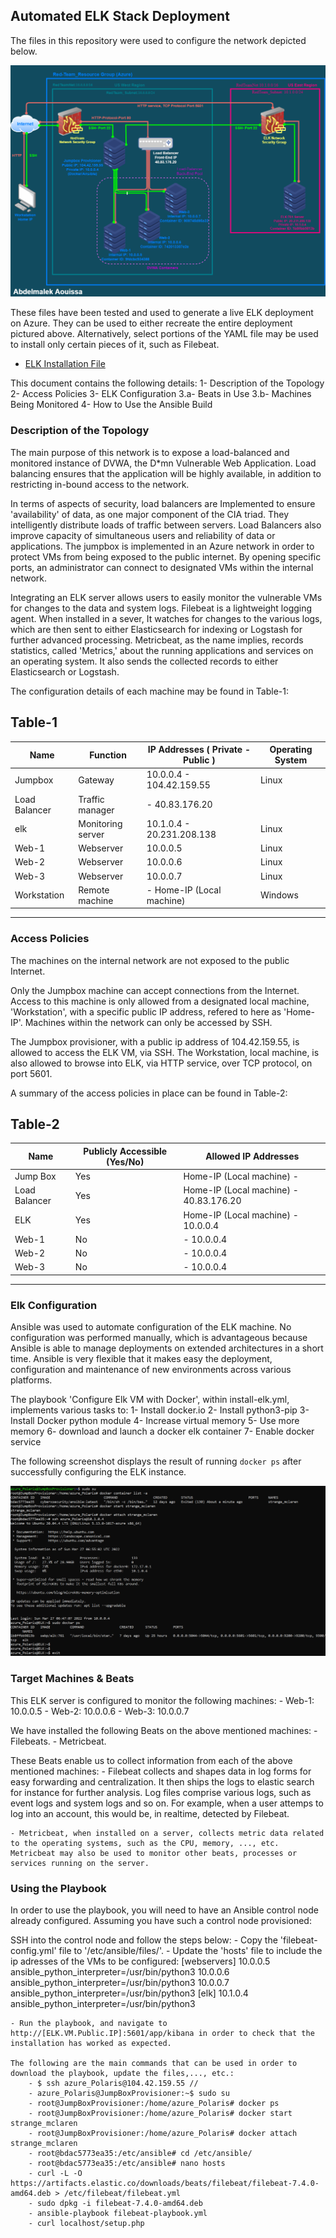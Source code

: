 ## Automated ELK Stack Deployment

The files in this repository were used to configure the network depicted below.

![](Images/Azure_Diagram.png)

These files have been tested and used to generate a live ELK deployment on Azure. They can be used to either recreate the entire
deployment pictured above. Alternatively, select portions of the YAML file may be used to install only certain pieces of it, such as Filebeat.

  - [ELK Installation File](https://github.com/Abdelmalek-Aouissa/ELK_Stack_Deployment/blob/main/Ansible/install-elk.yml)

This document contains the following details:
1- Description of the Topology
2- Access Policies
3- ELK Configuration
  3.a- Beats in Use
  3.b- Machines Being Monitored
4- How to Use the Ansible Build

### Description of the Topology

The main purpose of this network is to expose a load-balanced and monitored instance of DVWA, the D*mn Vulnerable Web Application. Load balancing ensures that the application will be highly available, in addition to restricting in-bound access to the network.

In terms of aspects of security, load balancers are Implemented to ensure 'availability' of data, as one major component of the CIA triad. They intelligently distribute loads of traffic between servers. Load Balancers also improve capacity of simultaneous users and reliability of data or applications.
The jumpbox is implemented in an Azure network in order to protect VMs from being exposed to the public internet. By opening specific ports, an administrator can connect to designated VMs within the internal network.

Integrating an ELK server allows users to easily monitor the vulnerable VMs for changes to the data and system logs.
Filebeat is a lightweight logging agent. When installed in a sever, It watches for changes to the various logs, which are then sent to either Elasticsearch for indexing or Logstash for further advanced processing.
Metricbeat, as the name implies, records statistics, called 'Metrics,' about the running applications and services on an operating system. It also sends the collected records to either Elasticsearch or Logstash.

The configuration details of each machine may be found in Table-1:

Table-1
 -----------------------------------------------------------------------------------------------
| Name          | Function             | IP Addresses  ( Private - Public )  | Operating System |
|---------------|----------------------|-------------------------------------|------------------|
| Jumpbox       | Gateway              | 10.0.0.4  - 104.42.159.55           | Linux            |
| Load Balancer | Traffic manager      |           - 40.83.176.20            |                  |
| elk           | Monitoring server    | 10.1.0.4  - 20.231.208.138          | Linux            |
| Web-1         | Webserver            | 10.0.0.5                            | Linux            |
| Web-2         | Webserver            | 10.0.0.6                            | Linux            |
| Web-3         | Webserver            | 10.0.0.7                            | Linux            |
| Workstation   | Remote machine       |           - Home-IP (Local machine) | Windows          |
 -----------------------------------------------------------------------------------------------
 
### Access Policies

The machines on the internal network are not exposed to the public Internet. 

Only the Jumpbox machine can accept connections from the Internet. Access to this machine is only allowed from a designated local machine, 'Workstation', with a specific public IP address, refered to here as 'Home-IP'.
Machines within the network can only be accessed by SSH.

The Jumpbox provisioner, with a public ip address of 104.42.159.55, is allowed to access the ELK VM, via SSH.
The Workstation, local machine, is also allowed to browse into ELK, via HTTP service, over TCP protocol, on port 5601.

A summary of the access policies in place can be found in Table-2:

Table-2
 ------------------------------------------------------------------------------------------
|   Name   	    | Publicly Accessible (Yes/No)|         Allowed IP Addresses           |
|-------------------|-----------------------------|----------------------------------------|
| Jump Box	    |            Yes              | Home-IP (Local machine) -              |
| Load Balancer     |            Yes              | Home-IP (Local machine) - 40.83.176.20 |
| ELK      	    |            Yes              | Home-IP (Local machine) -  10.0.0.4    |
| Web-1    	    |            No               |                         -  10.0.0.4    |
| Web-2    	    |            No               |                         -  10.0.0.4    |
| Web-3   	    |            No               |                         -  10.0.0.4    |
 ------------------------------------------------------------------------------------------
 
### Elk Configuration

Ansible was used to automate configuration of the ELK machine. No configuration was performed manually, which is advantageous because
Ansible is able to manage deployments on extended architectures in a short time. Ansible is very flexible that it makes easy the deployment,
configuration and maintenance of new environments across various platforms.

The playbook 'Configure Elk VM with Docker', within install-elk.yml, implements various tasks to:
	1- Install docker.io
	2- Install python3-pip
	3- Install Docker python module
	4- Increase virtual memory
	5- Use more memory
	6- download and launch a docker elk container
	7- Enable docker service
		
The following screenshot displays the result of running `docker ps` after successfully configuring the ELK instance.

![](Images/ELK_Docker-PS.jpg)

### Target Machines & Beats
This ELK server is configured to monitor the following machines:
	- Web-1: 10.0.0.5
	- Web-2: 10.0.0.6
	- Web-3: 10.0.0.7

We have installed the following Beats on the above mentioned machines:
	- Filebeats.
	- Metricbeat.

These Beats enable us to collect information from each of the above mentioned machines:
	- Filebeat collects and shapes data in log forms for easy forwarding and centralization. It then ships
	the logs to elastic search for instance for further analysis. Log files comprise various logs, such as event logs and system logs and so on.
	For example, when a user attemps to log into an account, this would be, in realtime, detected by Filebeat.
		
	- Metricbeat, when installed on a server, collects metric data related to the operating systems, such as the CPU, memory, ..., etc. Metricbeat may also be used to monitor other beats, processes or services running on the server.
		
### Using the Playbook
In order to use the playbook, you will need to have an Ansible control node already configured. Assuming you have such a control node provisioned: 

SSH into the control node and follow the steps below:
	- Copy the 'filebeat-config.yml' file to '/etc/ansible/files/'.
	- Update the 'hosts' file to include the ip adresses of the VMs to be configured:
		[webservers]
		10.0.0.5 ansible_python_interpreter=/usr/bin/python3
		10.0.0.6 ansible_python_interpreter=/usr/bin/python3
		10.0.0.7 ansible_python_interpreter=/usr/bin/python3
		[elk]
		10.1.0.4 ansible_python_interpreter=/usr/bin/python3
		
	- Run the playbook, and navigate to http://[ELK.VM.Public.IP]:5601/app/kibana in order to check that the installation has worked as expected.
                                                
	The following are the main commands that can be used in order to download the playbook, update the files,..., etc.:
		- $ ssh azure_Polaris@104.42.159.55 //
		- azure_Polaris@JumpBoxProvisioner:~$ sudo su
		- root@JumpBoxProvisioner:/home/azure_Polaris# docker ps
		- root@JumpBoxProvisioner:/home/azure_Polaris# docker start strange_mclaren
		- root@JumpBoxProvisioner:/home/azure_Polaris# docker attach strange_mclaren
		- root@bdac5773ea35:/etc/ansible# cd /etc/ansible/
		- root@bdac5773ea35:/etc/ansible# nano hosts
		- curl -L -O https://artifacts.elastic.co/downloads/beats/filebeat/filebeat-7.4.0-amd64.deb > /etc/filebeat/filebeat.yml
		- sudo dpkg -i filebeat-7.4.0-amd64.deb
		- ansible-playbook filebeat-playbook.yml
		- curl localhost/setup.php
